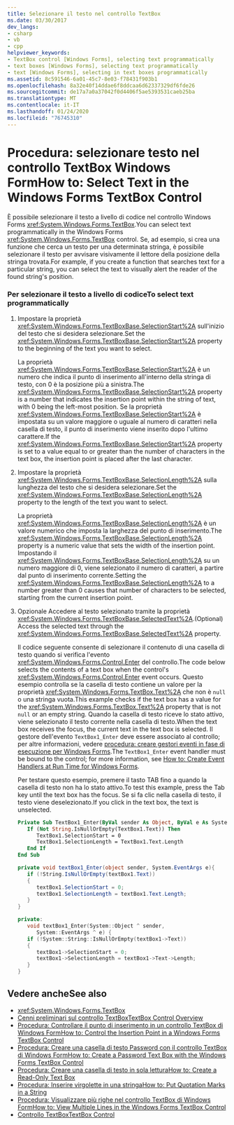 ```yaml
---
title: Selezionare il testo nel controllo TextBox
ms.date: 03/30/2017
dev_langs:
- csharp
- vb
- cpp
helpviewer_keywords:
- TextBox control [Windows Forms], selecting text programmatically
- text boxes [Windows Forms], selecting text programmatically
- text [Windows Forms], selecting in text boxes programmatically
ms.assetid: 8c591546-6a01-45c7-8e03-f78431f903b1
ms.openlocfilehash: 8a32e40f14ddae6f8ddcaa6d62337329df6fde26
ms.sourcegitcommit: de17a7a0a37042f0d4406f5ae5393531caeb25ba
ms.translationtype: MT
ms.contentlocale: it-IT
ms.lasthandoff: 01/24/2020
ms.locfileid: "76745310"
---
```

# <a name="how-to-select-text-in-the-windows-forms-textbox-control"></a><span data-ttu-id="ac1d9-102">Procedura: selezionare testo nel controllo TextBox Windows Form</span><span class="sxs-lookup"><span data-stu-id="ac1d9-102">How to: Select Text in the Windows Forms TextBox Control</span></span>
<span data-ttu-id="ac1d9-103">È possibile selezionare il testo a livello di codice nel controllo Windows Forms <xref:System.Windows.Forms.TextBox>.</span><span class="sxs-lookup"><span data-stu-id="ac1d9-103">You can select text programmatically in the Windows Forms <xref:System.Windows.Forms.TextBox> control.</span></span> <span data-ttu-id="ac1d9-104">Se, ad esempio, si crea una funzione che cerca un testo per una determinata stringa, è possibile selezionare il testo per avvisare visivamente il lettore della posizione della stringa trovata.</span><span class="sxs-lookup"><span data-stu-id="ac1d9-104">For example, if you create a function that searches text for a particular string, you can select the text to visually alert the reader of the found string's position.</span></span>  
  
### <a name="to-select-text-programmatically"></a><span data-ttu-id="ac1d9-105">Per selezionare il testo a livello di codice</span><span class="sxs-lookup"><span data-stu-id="ac1d9-105">To select text programmatically</span></span>  
  
1. <span data-ttu-id="ac1d9-106">Impostare la proprietà <xref:System.Windows.Forms.TextBoxBase.SelectionStart%2A> sull'inizio del testo che si desidera selezionare.</span><span class="sxs-lookup"><span data-stu-id="ac1d9-106">Set the <xref:System.Windows.Forms.TextBoxBase.SelectionStart%2A> property to the beginning of the text you want to select.</span></span>  
  
     <span data-ttu-id="ac1d9-107">La proprietà <xref:System.Windows.Forms.TextBoxBase.SelectionStart%2A> è un numero che indica il punto di inserimento all'interno della stringa di testo, con 0 è la posizione più a sinistra.</span><span class="sxs-lookup"><span data-stu-id="ac1d9-107">The <xref:System.Windows.Forms.TextBoxBase.SelectionStart%2A> property is a number that indicates the insertion point within the string of text, with 0 being the left-most position.</span></span> <span data-ttu-id="ac1d9-108">Se la proprietà <xref:System.Windows.Forms.TextBoxBase.SelectionStart%2A> è impostata su un valore maggiore o uguale al numero di caratteri nella casella di testo, il punto di inserimento viene inserito dopo l'ultimo carattere.</span><span class="sxs-lookup"><span data-stu-id="ac1d9-108">If the <xref:System.Windows.Forms.TextBoxBase.SelectionStart%2A> property is set to a value equal to or greater than the number of characters in the text box, the insertion point is placed after the last character.</span></span>  
  
2. <span data-ttu-id="ac1d9-109">Impostare la proprietà <xref:System.Windows.Forms.TextBoxBase.SelectionLength%2A> sulla lunghezza del testo che si desidera selezionare.</span><span class="sxs-lookup"><span data-stu-id="ac1d9-109">Set the <xref:System.Windows.Forms.TextBoxBase.SelectionLength%2A> property to the length of the text you want to select.</span></span>  
  
     <span data-ttu-id="ac1d9-110">La proprietà <xref:System.Windows.Forms.TextBoxBase.SelectionLength%2A> è un valore numerico che imposta la larghezza del punto di inserimento.</span><span class="sxs-lookup"><span data-stu-id="ac1d9-110">The <xref:System.Windows.Forms.TextBoxBase.SelectionLength%2A> property is a numeric value that sets the width of the insertion point.</span></span> <span data-ttu-id="ac1d9-111">Impostando il <xref:System.Windows.Forms.TextBoxBase.SelectionLength%2A> su un numero maggiore di 0, viene selezionato il numero di caratteri, a partire dal punto di inserimento corrente.</span><span class="sxs-lookup"><span data-stu-id="ac1d9-111">Setting the <xref:System.Windows.Forms.TextBoxBase.SelectionLength%2A> to a number greater than 0 causes that number of characters to be selected, starting from the current insertion point.</span></span>  
  
3. <span data-ttu-id="ac1d9-112">Opzionale Accedere al testo selezionato tramite la proprietà <xref:System.Windows.Forms.TextBoxBase.SelectedText%2A>.</span><span class="sxs-lookup"><span data-stu-id="ac1d9-112">(Optional) Access the selected text through the <xref:System.Windows.Forms.TextBoxBase.SelectedText%2A> property.</span></span>  
  
     <span data-ttu-id="ac1d9-113">Il codice seguente consente di selezionare il contenuto di una casella di testo quando si verifica l'evento <xref:System.Windows.Forms.Control.Enter> del controllo.</span><span class="sxs-lookup"><span data-stu-id="ac1d9-113">The code below selects the contents of a text box when the control's <xref:System.Windows.Forms.Control.Enter> event occurs.</span></span> <span data-ttu-id="ac1d9-114">Questo esempio controlla se la casella di testo contiene un valore per la proprietà <xref:System.Windows.Forms.TextBox.Text%2A> che non è `null` o una stringa vuota.</span><span class="sxs-lookup"><span data-stu-id="ac1d9-114">This example checks if the text box has a value for the <xref:System.Windows.Forms.TextBox.Text%2A> property that is not `null` or an empty string.</span></span> <span data-ttu-id="ac1d9-115">Quando la casella di testo riceve lo stato attivo, viene selezionato il testo corrente nella casella di testo.</span><span class="sxs-lookup"><span data-stu-id="ac1d9-115">When the text box receives the focus, the current text in the text box is selected.</span></span> <span data-ttu-id="ac1d9-116">Il gestore dell'evento `TextBox1_Enter` deve essere associato al controllo; per altre informazioni, vedere [procedura: creare gestori eventi in fase di esecuzione per Windows Forms](../how-to-create-event-handlers-at-run-time-for-windows-forms.md).</span><span class="sxs-lookup"><span data-stu-id="ac1d9-116">The `TextBox1_Enter` event handler must be bound to the control; for more information, see [How to: Create Event Handlers at Run Time for Windows Forms](../how-to-create-event-handlers-at-run-time-for-windows-forms.md).</span></span>  
  
     <span data-ttu-id="ac1d9-117">Per testare questo esempio, premere il tasto TAB fino a quando la casella di testo non ha lo stato attivo.</span><span class="sxs-lookup"><span data-stu-id="ac1d9-117">To test this example, press the Tab key until the text box has the focus.</span></span> <span data-ttu-id="ac1d9-118">Se si fa clic nella casella di testo, il testo viene deselezionato.</span><span class="sxs-lookup"><span data-stu-id="ac1d9-118">If you click in the text box, the text is unselected.</span></span>  
  
    ```vb  
    Private Sub TextBox1_Enter(ByVal sender As Object, ByVal e As System.EventArgs) Handles TextBox1.Enter  
       If (Not String.IsNullOrEmpty(TextBox1.Text)) Then  
          TextBox1.SelectionStart = 0  
          TextBox1.SelectionLength = TextBox1.Text.Length  
       End If  
    End Sub  
    ```  
  
    ```csharp  
    private void textBox1_Enter(object sender, System.EventArgs e){  
       if (!String.IsNullOrEmpty(textBox1.Text))  
       {  
          textBox1.SelectionStart = 0;  
          textBox1.SelectionLength = textBox1.Text.Length;  
       }  
    }  
    ```  
  
    ```cpp  
    private:  
       void textBox1_Enter(System::Object ^ sender,  
          System::EventArgs ^ e) {  
       if (!System::String::IsNullOrEmpty(textBox1->Text))  
       {  
          textBox1->SelectionStart = 0;  
          textBox1->SelectionLength = textBox1->Text->Length;  
       }  
    }  
    ```  
  
## <a name="see-also"></a><span data-ttu-id="ac1d9-119">Vedere anche</span><span class="sxs-lookup"><span data-stu-id="ac1d9-119">See also</span></span>

- <xref:System.Windows.Forms.TextBox>
- [<span data-ttu-id="ac1d9-120">Cenni preliminari sul controllo TextBox</span><span class="sxs-lookup"><span data-stu-id="ac1d9-120">TextBox Control Overview</span></span>](textbox-control-overview-windows-forms.md)
- [<span data-ttu-id="ac1d9-121">Procedura: Controllare il punto di inserimento in un controllo TextBox di Windows Form</span><span class="sxs-lookup"><span data-stu-id="ac1d9-121">How to: Control the Insertion Point in a Windows Forms TextBox Control</span></span>](how-to-control-the-insertion-point-in-a-windows-forms-textbox-control.md)
- [<span data-ttu-id="ac1d9-122">Procedura: Creare una casella di testo Password con il controllo TextBox di Windows Form</span><span class="sxs-lookup"><span data-stu-id="ac1d9-122">How to: Create a Password Text Box with the Windows Forms TextBox Control</span></span>](how-to-create-a-password-text-box-with-the-windows-forms-textbox-control.md)
- [<span data-ttu-id="ac1d9-123">Procedura: Creare una casella di testo in sola lettura</span><span class="sxs-lookup"><span data-stu-id="ac1d9-123">How to: Create a Read-Only Text Box</span></span>](how-to-create-a-read-only-text-box-windows-forms.md)
- [<span data-ttu-id="ac1d9-124">Procedura: Inserire virgolette in una stringa</span><span class="sxs-lookup"><span data-stu-id="ac1d9-124">How to: Put Quotation Marks in a String</span></span>](how-to-put-quotation-marks-in-a-string-windows-forms.md)
- [<span data-ttu-id="ac1d9-125">Procedura: Visualizzare più righe nel controllo TextBox di Windows Form</span><span class="sxs-lookup"><span data-stu-id="ac1d9-125">How to: View Multiple Lines in the Windows Forms TextBox Control</span></span>](how-to-view-multiple-lines-in-the-windows-forms-textbox-control.md)
- [<span data-ttu-id="ac1d9-126">Controllo TextBox</span><span class="sxs-lookup"><span data-stu-id="ac1d9-126">TextBox Control</span></span>](textbox-control-windows-forms.md)
